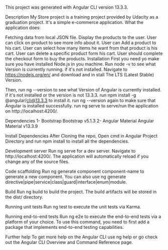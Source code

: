 This project was generated with Angular CLI version 13.3.3.

Description
My Store project is a training project provided by Udacity as a graduation project. It's a simple e-commerce application.
What the application does:

Fetching data from local JSON file.
Display the products to the user.
User can click on product to see more info about it.
User can Add a product to his cart.
User can select how many items he want from that product is his cart.
User can delete a specific product form his cart.
User should complete the checkout form to buy the products.
Installation
First you need yo make sure you have installed Node.js in you machine.
Run node -v to see what Version is currently running.
if it's not installed. Navigate to https://nodejs.org/en/ and download and in stall The LTS (Latest Stable) Version.

Then, run ng --version to see what Version of Angular is currently installed.
if it's not installed or the version is not 13.3.3.
run npm install -g @angular/cli@13.3.3 to install it.
run ng --version again to make sure that Angular is installed successfully.
run ng serve to serve/run the application on http://localhost:4200/.

Dependencies
1- Bootstrap Bootstrap v5.1.3
2- Angular Material Angular Material v13.3.9

Install Dependencies
After Cloning the repo, Open cmd in Angular Project Directory and run npm install to install all the dependencies.

Development server
Run ng serve for a dev server. Navigate to http://localhost:4200/. The application will automatically reload if you change any of the source files.

Code scaffolding
Run ng generate component component-name to generate a new component. You can also use ng generate directive|pipe|service|class|guard|interface|enum|module.

Build
Run ng build to build the project. The build artifacts will be stored in the dist/ directory.

Running unit tests
Run ng test to execute the unit tests via Karma.

Running end-to-end tests
Run ng e2e to execute the end-to-end tests via a platform of your choice. To use this command, you need to first add a package that implements end-to-end testing capabilities.

Further help
To get more help on the Angular CLI use ng help or go check out the Angular CLI Overview and Command Reference page.
